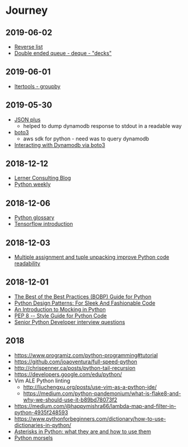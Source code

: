 # Journey

## 2019-06-02

- [Reverse list](https://www.programiz.com/python-programming/methods/list/reverse)
- [Double ended queue - deque - "decks"](https://pymotw.com/3/collections/deque.html)


## 2019-06-01

- [Itertools - groupby](https://docs.python.org/2/library/itertools.html)


## 2019-05-30

- [JSON plus](https://pypi.org/project/jsonplus/)
  - helped to dump dynamodb response to stdout in a readable way
- [boto3](https://boto3.amazonaws.com/v1/documentation/api/latest/index.html)
  - aws sdk for python - need was to query dynamodb
- [Interacting with Dynamodb via boto3](https://martinapugliese.github.io/interacting-with-a-dynamodb-via-boto3/)

## 2018-12-12

- [Lerner Consulting Blog](http://blog.lerner.co.il/)
- [Python weekly](https://www.pythonweekly.com)


## 2018-12-06

- [Python glossary](https://docs.python.org/3/glossary.html#term-duck-typing)
- [Tensorflow introduction](https://www.sohamkamani.com/blog/2018/01/07/tensorflow-introduction/)

## 2018-12-03

- [Multiple assignment and tuple unpacking improve Python code readability](https://treyhunner.com/2018/03/tuple-unpacking-improves-python-code-readability/)

## 2018-12-01
- [The Best of the Best Practices (BOBP) Guide for Python](https://gist.github.com/sloria/7001839)
- [Python Design Patterns: For Sleek And Fashionable Code](https://www.toptal.com/python/python-design-patterns)
- [An Introduction to Mocking in Python](https://www.toptal.com/python/an-introduction-to-mocking-in-python)
- [PEP 8 -- Style Guide for Python Code](https://www.python.org/dev/peps/pep-0008/)
- [Senior Python Developer interview questions](https://resources.workable.com/senior-python-developer-interview-questions)

## 2018

- https://www.programiz.com/python-programming#tutorial
- https://github.com/joaoventura/full-speed-python
- http://chrispenner.ca/posts/python-tail-recursion
- https://developers.google.com/edu/python/
- Vim ALE Python linting
  - http://liuchengxu.org/posts/use-vim-as-a-python-ide/
  - https://medium.com/python-pandemonium/what-is-flake8-and-why-we-should-use-it-b89bd78073f2
- https://medium.com/@happymishra66/lambda-map-and-filter-in-python-4935f248593
- https://www.pythonforbeginners.com/dictionary/how-to-use-dictionaries-in-python/
- [Asterisks in Python: what they are and how to use them](https://treyhunner.com/2018/10/asterisks-in-python-what-they-are-and-how-to-use-them/)
- [Python morsels](https://www.pythonmorsels.com)
